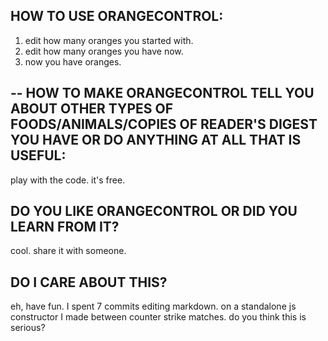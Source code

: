 HOW TO USE ORANGECONTROL:
--

1. edit how many oranges you started with.
2. edit how many oranges you have now.
3. now you have oranges.


--
HOW TO MAKE ORANGECONTROL TELL YOU ABOUT OTHER TYPES OF FOODS/ANIMALS/COPIES OF READER'S DIGEST YOU HAVE OR DO ANYTHING AT ALL THAT IS USEFUL:
--
play with the code. it's free. 

DO YOU LIKE ORANGECONTROL OR DID YOU LEARN FROM IT?
--
cool. share it with someone. 

DO I CARE ABOUT THIS?
--
eh, have fun. I spent 7 commits editing markdown. on a standalone js constructor I made between counter strike matches. do you think this is serious? 
